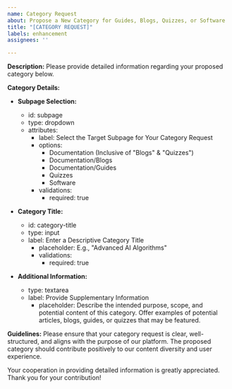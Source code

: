 ```yaml
---
name: Category Request
about: Propose a New Category for Guides, Blogs, Quizzes, or Software
title: "[CATEGORY REQUEST]"
labels: enhancement
assignees: ''

---
```


**Description:**
Please provide detailed information regarding your proposed category below.

**Category Details:**

- **Subpage Selection:** 
  - id: subpage
  - type: dropdown
  - attributes:
    - label: Select the Target Subpage for Your Category Request
    - options:
      - Documentation (Inclusive of "Blogs" & "Quizzes")
      - Documentation/Blogs
      - Documentation/Guides
      - Quizzes
      - Software
    - validations:
      - required: true

- **Category Title:** 
  - id: category-title
  - type: input
  - label: Enter a Descriptive Category Title
    - placeholder: E.g., "Advanced AI Algorithms" 
    - validations:
      - required: true

- **Additional Information:**
  - type: textarea
  - label: Provide Supplementary Information
    - placeholder: Describe the intended purpose, scope, and potential content of this category. Offer examples of potential articles, blogs, guides, or quizzes that may be featured.

**Guidelines:**
Please ensure that your category request is clear, well-structured, and aligns with the purpose of our platform. The proposed category should contribute positively to our content diversity and user experience.

Your cooperation in providing detailed information is greatly appreciated. Thank you for your contribution!

